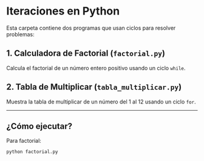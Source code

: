 # Iteraciones en Python

Esta carpeta contiene dos programas que usan ciclos para resolver problemas:

## 1. Calculadora de Factorial (`factorial.py`)

Calcula el factorial de un número entero positivo usando un ciclo `while`.

## 2. Tabla de Multiplicar (`tabla_multiplicar.py`)

Muestra la tabla de multiplicar de un número del 1 al 12 usando un ciclo `for`.

---

## ¿Cómo ejecutar?

Para factorial:

```bash
python factorial.py

